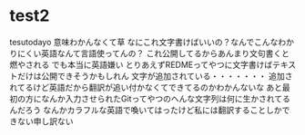 # test2
tesutodayo
意味わかんなくて草
なにこれ文字書けばいいの？なんでこんなわかりにくい英語なんて言語使ってんの？
これ公開してるからあんまり文句書くと燃やされる
でも本当に英語嫌い
とりあえずREDMEってやつに文字書けばテキストだけは公開できそうかもしれん
文字が追加されている・・・・・・・
追加されてるけど英語だから翻訳が追い付かなくてできてるのかわかんないな
あと最初の方になんか入力させられたGitってやつのへんな文字列は何に生かされてるんだろう
なんかカラフルな英語で喚いてはったけど私には翻訳することしかできない申し訳ない
